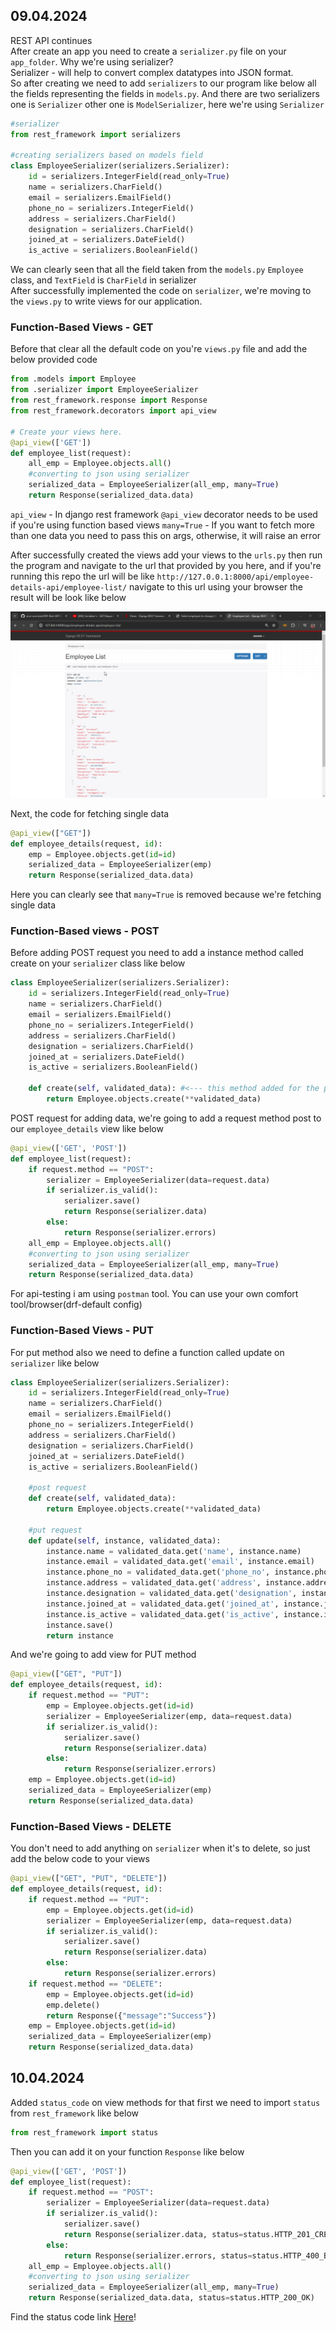 ## 09.04.2024
REST API continues
<br>
After create an app you need to create a `serializer.py` file on your `app_folder`. Why we're using serializer?
<br>
Serializer - will help to convert complex datatypes into JSON format.
<br>
So after creating we need to add `serializers` to our program like below all the fields representing the fields in `models.py`. And there are two serializers one is `Serializer` other one is `ModelSerializer`, here we're using `Serializer`
```python
#serializer
from rest_framework import serializers

#creating serializers based on models field
class EmployeeSerializer(serializers.Serializer):
    id = serializers.IntegerField(read_only=True)
    name = serializers.CharField()
    email = serializers.EmailField()
    phone_no = serializers.IntegerField()
    address = serializers.CharField()
    designation = serializers.CharField()
    joined_at = serializers.DateField()
    is_active = serializers.BooleanField()
```
We can clearly seen that all the field taken from the `models.py` `Employee` class, and `TextField` is `CharField` in serializer
<br>
After successfully implemented the code on `serializer`, we're moving to the `views.py` to write views for our application.
### Function-Based Views - GET
Before that clear all the default code on you're `views.py` file and add the below provided code
```python
from .models import Employee
from .serializer import EmployeeSerializer
from rest_framework.response import Response
from rest_framework.decorators import api_view

# Create your views here.
@api_view(['GET'])
def employee_list(request):
    all_emp = Employee.objects.all()
    #converting to json using serializer
    serialized_data = EmployeeSerializer(all_emp, many=True)
    return Response(serialized_data.data)
```
`api_view` - In django rest framework `@api_view` decorator needs to be used if you're using function based views
`many=True` - If you want to fetch more than one data you need to pass this on args, otherwise, it will raise an error

After successfully created the views add your views to the `urls.py` then run the program and navigate to the url that provided by you here, and if you're running this repo the url will be like `http://127.0.0.1:8000/api/employee-details-api/employee-list/` navigate to this url using your browser the result will be look like below

![../img_4.png](../img_4.png)

Next, the code for fetching single data
```python
@api_view(["GET"])
def employee_details(request, id):
    emp = Employee.objects.get(id=id)
    serialized_data = EmployeeSerializer(emp)
    return Response(serialized_data.data)
```
Here you can clearly see that `many=True` is removed because we're fetching single data
### Function-Based views - POST
Before adding POST request you need to add a instance method called create on your `serializer` class like below
```python
class EmployeeSerializer(serializers.Serializer):
    id = serializers.IntegerField(read_only=True)
    name = serializers.CharField()
    email = serializers.EmailField()
    phone_no = serializers.IntegerField()
    address = serializers.CharField()
    designation = serializers.CharField()
    joined_at = serializers.DateField()
    is_active = serializers.BooleanField()

    def create(self, validated_data): #<--- this method added for the post request
        return Employee.objects.create(**validated_data)
```
POST request for adding data, we're going to add a request method post to our `employee_details` view like below
```python
@api_view(['GET', 'POST'])
def employee_list(request):
    if request.method == "POST":
        serializer = EmployeeSerializer(data=request.data)
        if serializer.is_valid():
            serializer.save()
            return Response(serializer.data)
        else:
            return Response(serializer.errors)
    all_emp = Employee.objects.all()
    #converting to json using serializer
    serialized_data = EmployeeSerializer(all_emp, many=True)
    return Response(serialized_data.data)
```
For api-testing i am using `postman` tool. You can use your own comfort tool/browser(drf-default config)
### Function-Based Views - PUT
For put method also we need to define a function called update on `serializer` like below
```python
class EmployeeSerializer(serializers.Serializer):
    id = serializers.IntegerField(read_only=True)
    name = serializers.CharField()
    email = serializers.EmailField()
    phone_no = serializers.IntegerField()
    address = serializers.CharField()
    designation = serializers.CharField()
    joined_at = serializers.DateField()
    is_active = serializers.BooleanField()

    #post request
    def create(self, validated_data):
        return Employee.objects.create(**validated_data)

    #put request
    def update(self, instance, validated_data):
        instance.name = validated_data.get('name', instance.name)
        instance.email = validated_data.get('email', instance.email)
        instance.phone_no = validated_data.get('phone_no', instance.phone_no)
        instance.address = validated_data.get('address', instance.address)
        instance.designation = validated_data.get('designation', instance.designation)
        instance.joined_at = validated_data.get('joined_at', instance.joined_at)
        instance.is_active = validated_data.get('is_active', instance.is_active)
        instance.save()
        return instance
```
And we're going to add view for PUT method
```python
@api_view(["GET", "PUT"])
def employee_details(request, id):
    if request.method == "PUT":
        emp = Employee.objects.get(id=id)
        serializer = EmployeeSerializer(emp, data=request.data)
        if serializer.is_valid():
            serializer.save()
            return Response(serializer.data)
        else:
            return Response(serializer.errors)
    emp = Employee.objects.get(id=id)
    serialized_data = EmployeeSerializer(emp)
    return Response(serialized_data.data)
```
### Function-Based Views - DELETE
You don't need to add anything on `serializer` when it's to delete, so just add the below code to your views
```python
@api_view(["GET", "PUT", "DELETE"])
def employee_details(request, id):
    if request.method == "PUT":
        emp = Employee.objects.get(id=id)
        serializer = EmployeeSerializer(emp, data=request.data)
        if serializer.is_valid():
            serializer.save()
            return Response(serializer.data)
        else:
            return Response(serializer.errors)
    if request.method == "DELETE":
        emp = Employee.objects.get(id=id)
        emp.delete()
        return Response({"message":"Success"})
    emp = Employee.objects.get(id=id)
    serialized_data = EmployeeSerializer(emp)
    return Response(serialized_data.data)
```

## 10.04.2024
Added `status_code` on view methods for that first we need to import `status` from `rest_framework` like below
```python
from rest_framework import status
```
Then you can add it on your function `Response` like below
```python
@api_view(['GET', 'POST'])
def employee_list(request):
    if request.method == "POST":
        serializer = EmployeeSerializer(data=request.data)
        if serializer.is_valid():
            serializer.save()
            return Response(serializer.data, status=status.HTTP_201_CREATED) #<- status code
        else:
            return Response(serializer.errors, status=status.HTTP_400_BAD_REQUEST)
    all_emp = Employee.objects.all()
    #converting to json using serializer
    serialized_data = EmployeeSerializer(all_emp, many=True)
    return Response(serialized_data.data, status=status.HTTP_200_OK)
```
Find the status code link <a href="https://www.django-rest-framework.org/api-guide/status-codes/">Here</a>!
